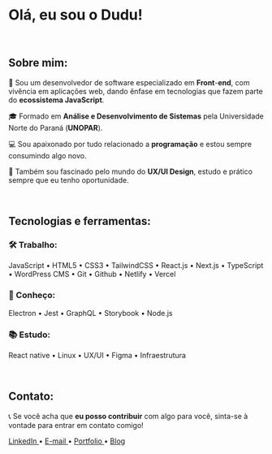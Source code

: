 # Olá, eu sou o Dudu!

</br>

## Sobre mim:

👤 Sou um desenvolvedor de software especializado em **Front**-**end**, com vivência em aplicações web, dando ênfase em tecnologias que fazem parte do **ecossistema JavaScript**.

🎓 Formado em **Análise e Desenvolvimento de Sistemas** pela Universidade Norte do Paraná (**UNOPAR**).

💻 Sou apaixonado por tudo relacionado a **programação** e estou sempre consumindo algo novo. 

🎨 Também sou fascinado pelo mundo do **UX/UI Design**, estudo e prático sempre que eu tenho oportunidade.

</br>

## Tecnologias e ferramentas:

### 🛠️ Trabalho:
JavaScript • HTML5 • CSS3 • TailwindCSS • React.js • Next.js • TypeScript • WordPress CMS • Git • Github • Netlify • Vercel

### 📐 Conheço:
Electron • Jest • GraphQL • Storybook • Node.js

### 📚 Estudo:
React native • Linux • UX/UI • Figma • Infraestrutura

</br>

## Contato:
📞 Se você acha que **eu posso contribuir** com algo para você, sinta-se à vontade para entrar em contato comigo!

<a href="https://www.linkedin.com/in/luiz-veltroni/" target="_blank">
  LinkedIn          
</a>
• 
<a href="mailto:eduardoveltroni@hotmail.com" target="_blank">
  E-mail
</a>
• 
<a href="https://luizeduardo.vercel.app/" target="_blank">
  Portfolio 
</a>
• 
<a href="https://luizeduardo.vercel.app/blog" target="_blank">
  Blog 
</a>
